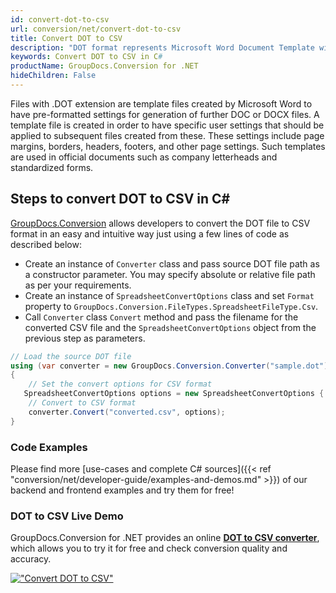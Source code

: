 ```yaml
---
id: convert-dot-to-csv
url: conversion/net/convert-dot-to-csv
title: Convert DOT to CSV
description: "DOT format represents Microsoft Word Document Template with .dot extension. Learn how to convert DOT to CSV file programmatically in C# language using GroupDocs.Conversion for .NET library."
keywords: Convert DOT to CSV in C#
productName: GroupDocs.Conversion for .NET
hideChildren: False
---
```


Files with .DOT extension are template files created by Microsoft Word to have pre-formatted settings for generation of further DOC or DOCX files. A template file is created in order to have specific user settings that should be applied to subsequent files created from these. These settings include page margins, borders, headers, footers, and other page settings. Such templates are used in official documents such as company letterheads and standardized forms.

## Steps to convert DOT to CSV in C#

[GroupDocs.Conversion](https://products.groupdocs.com/conversion/net) allows developers to convert the DOT file to CSV format in an easy and intuitive way just using a few lines of code as described below:

* Create an instance of `Converter` class and pass source DOT file path as a constructor parameter. You may specify absolute or relative file path as per your requirements. 
* Create an instance of `SpreadsheetConvertOptions` class and set `Format` property to `GroupDocs.Conversion.FileTypes.SpreadsheetFileType.Csv`.
* Call `Converter` class `Convert` method and pass the filename for the converted CSV file and the `SpreadsheetConvertOptions` object from the previous step as parameters.

```csharp
// Load the source DOT file
using (var converter = new GroupDocs.Conversion.Converter("sample.dot"))
{
    // Set the convert options for CSV format
   SpreadsheetConvertOptions options = new SpreadsheetConvertOptions { Format = GroupDocs.Conversion.FileTypes.SpreadsheetFileType.Csv };
    // Convert to CSV format
    converter.Convert("converted.csv", options);
}
```

### Code Examples

Please find more [use-cases and complete C# sources]({{< ref "conversion/net/developer-guide/examples-and-demos.md" >}}) of our backend and frontend examples and try them for free!

### DOT to CSV Live Demo

GroupDocs.Conversion for .NET provides an online [**DOT to CSV converter**](https://products.groupdocs.app/conversion/dot-to-csv), which allows you to try it for free and check conversion quality and accuracy.

[!["Convert DOT to CSV"](conversion/net/images/convert-to-csv/convert-dot-to-csv.png)](https://products.groupdocs.app/conversion/dot-to-csv)